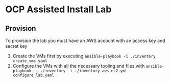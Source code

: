 # OCP Assisted Install Lab

## Provision
To provision the lab you must have an AWS account with an access key and secret key

1. Create the VMs first by executing `ansible-playbook -i ./inventory create_vms.yaml`
1. Configure the VMs with all the necessary tooling and files with `ansible-playbook -i ./inventory -i ./inventory_aws_ec2.yml configure_lab.yaml`